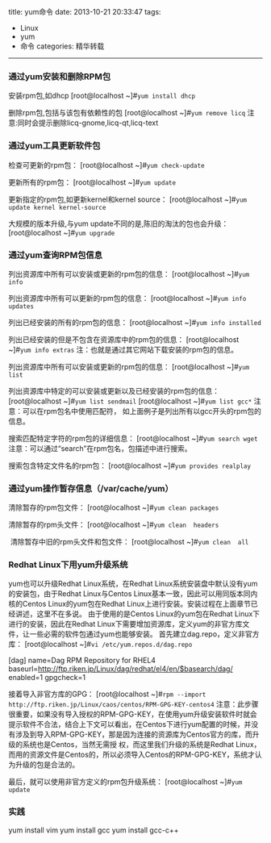 title: yum命令
date: 2013-10-21 20:33:47
tags: 
- Linux
- yum
- 命令
categories: 精华转载
---

### 通过yum安装和删除RPM包
安装rpm包,如dhcp
[root@localhost ~]#`yum install dhcp`

删除rpm包,包括与该包有依赖性的包
[root@localhost ~]#`yum remove licq`
注意:同时会提示删除licq-gnome,licq-qt,licq-text

### 通过yum工具更新软件包
检查可更新的rpm包：
[root@localhost ~]#`yum check-update`

更新所有的rpm包：
[root@localhost ~]#`yum update`
<!--more-->
更新指定的rpm包,如更新kernel和kernel source：
[root@localhost ~]#`yum update kernel kernel-source`

大规模的版本升级,与yum update不同的是,陈旧的淘汰的包也会升级：
[root@localhost ~]#`yum upgrade`

### 通过yum查询RPM包信息
列出资源库中所有可以安装或更新的rpm包的信息：
[root@localhost ~]#`yum info`

列出资源库中所有可以更新的rpm包的信息：
[root@localhost ~]#`yum info updates`

列出已经安装的所有的rpm包的信息：
[root@localhost ~]#`yum info installed`

列出已经安装的但是不包含在资源库中的rpm包的信息：
[root@localhost ~]#`yum info extras`
注：也就是通过其它网站下载安装的rpm包的信息。

列出资源库中所有可以安装或更新的rpm包的信息：
[root@localhost ~]#`yum list`

列出资源库中特定的可以安装或更新以及已经安装的rpm包的信息：
[root@localhost ~]#`yum list sendmail`
[root@localhost ~]#`yum list gcc*`
注意：可以在rpm包名中使用匹配符， 如上面例子是列出所有以gcc开头的rpm包的信息。

搜索匹配特定字符的rpm包的详细信息：
[root@localhost ~]#y`um search wget`
注意：可以通过“search”在rpm包名，包描述中进行搜索。

搜索包含特定文件名的rpm包：
[root@localhost ~]#`yum provides realplay`

### 通过yum操作暂存信息（/var/cache/yum）
清除暂存的rpm包文件：
[root@localhost ~]#`yum clean packages`

清除暂存的rpm头文件：
[root@localhost ~]#`yum clean  headers`

 清除暂存中旧的rpm头文件和包文件：
[root@localhost ~]#`yum clean  all`

### Redhat Linux下用yum升级系统
yum也可以升级Redhat Linux系统，在Redhat Linux系统安装盘中默认没有yum的安装包，由于Redhat Linux与Centos Linux基本一致，因此可以用同版本同内核的Centos Linux的yum包在Redhat Linux上进行安装。安装过程在上面章节已经讲述，这里不在多说。
由于使用的是Centos Linux的yum包在Redhat Linux下进行的安装，因此在Redhat Linux下需要增加资源库，定义yum的非官方库文件，让一些必需的软件包通过yum也能够安装。
首先建立dag.repo，定义非官方库：
[root@localhost ~]#`vi /etc/yum.repos.d/dag.repo`

[dag]
name=Dag RPM Repository for RHEL4
baseurl=http://ftp.riken.jp/Linux/dag/redhat/el4/en/$basearch/dag/
enabled=1
gpgcheck=1

接着导入非官方库的GPG：
[root@localhost ~]#`rpm --import  http://ftp.riken.jp/Linux/caos/centos/RPM-GPG-KEY-centos4`
注意：此步骤很重要，如果没有导入授权的RPM-GPG-KEY，在使用yum升级安装软件时就会提示软件不合法，结合上下文可以看出，在Centos下进行yum配置的时候，并没有涉及到导入RPM-GPG-KEY，那是因为连接的资源库为Centos官方的库，而升级的系统也是Centos，当然无需授 权，而这里我们升级的系统是Redhat Linux，而用的资源文件是Centos的，所以必须导入Centos的RPM-GPG-KEY，系统才认为升级的包是合法的。 

最后，就可以使用非官方定义的rpm包升级系统：
[root@localhost ~]#`yum update`


### 实践
yum install vim
yum install gcc
yum install gcc-c++